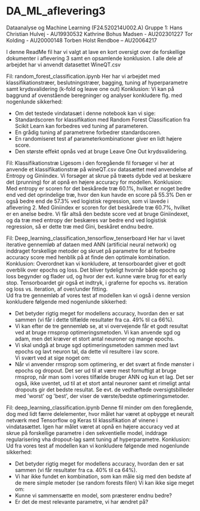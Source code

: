 # DA_ML_aflevering3
Dataanalyse og Machine Learning (F24.520214U002.A)
Gruppe 1:
Hans Christian Hulvej - AU19930532
Kathrine Bohus Madsen - AU202301227
Tor Kolding - AU20000148
Torben Holst Rendboe – AU20064217

I denne ReadMe fil har vi valgt at lave en kort oversigt over de forskellige dokumenter i aflevering 3 samt en opsamlende konklusion.
I alle dele af arbejdet har vi anvendt datasettet WineQT.csv 

Fil: random_forest_classification.ipynb
Her har vi arbejdet med klassifikationstræer, beslutningstræer, bagging, tuning af hyperparametre samt krydsvalidering (k-fold og leave one out)
Konklusion: Vi kan på baggrund af ovenstående beregninger og analyser konkludere flg. med nogenlunde sikkerhed:
* Om det testede vindatasæt i denne notebook kan vi sige:
* Standardscoren for klassifikation med Random Forest Classification fra Scikit Learn kan forbedres ved tuning af parameteren.
* En grådig tuning af parametrene forbedrer standardscoren.
* En randomiseret test af parameterkombinationer giver en lidt højere score.
* Den største effekt opnås ved at bruge Leave One Out krydsvalidering.

Fil: Klassifikationstræ
Ligesom i den foregående fil forsøger vi her at anvende et klassifikationstræ på wineQT.csv datasættet med anvendelse af Entropy og Giniindex. Vi forsøger at skrue på træets dybde ved at beskære det (prunning) for at opnå en højere accuracy for modellen.
Konklusion:
Med entropy er scoren for det beskårede træ 60.1%, hvilket er noget bedre end ved det oprindelige træ, hvor den kun havde en score på 55.3% Den er også bedre end de 
57.3% ved logistisk regression, som vi lavede i aflevering 2.
Med Giniindex er scoren for det beskårede træ 60.7%, hvilket er en anelse bedre. Vi får altså den bedste score ved at bruge Giniindexet, og da træ med entropy der beskæres var bedre end ved logistisk regression, så er dette træ med Gini, beskåret endnu bedre. 

Fil: Deep_learning_classification_tensorflow_tenserboard
Her har vi lavet iterative gennemløb af dataen med ANN (artificial neural network) og inddraget forskellige metoder og skruet på parametre for at forbedre accuracy score med henblik på at finde den optimale kombination. 
Konklusion: 
Overordnet kan vi konkludere, at tensorboardet giver et godt overblik over epochs og loss. Det bliver tydeligt hvornår både epochs og loss begynder og flader ud, og hvor der evt. kunne være brug for et early stop. Tensorboardet gir også et indtryk, i graferne for epochs vs. iteration og loss vs. iteration, af over/under fitting.  
Ud fra tre gennemløb af vores test af modellen kan vi også i denne version konkludere følgende med nogenlunde sikkerhed:  
* Det betyder rigtig meget for modellens accuracy, hvordan den er sat sammen (vi får i dette tilfælde resultater fra ca. 49% til ca 66%).  
* Vi kan efter de tre gennemløb se, at vi overvejende får et godt resultat ved at bruge rmsprop optimeringsmetoden. Vi kan anvende sgd og adam, men det kræver et stort antal neuroner og mange epochs.  
* Vi skal undgå at bruge sgd optimeringsmetoden sammen med lavt epochs og lavt neuron tal, da dette vil resultere i lav score.  
Vi svært ved at sige noget om:  
* Når vi anvender rmsprop som optimering, er det svært at finde mønster i epochs og dropout.
Det ser ud til at være mest fornuftigt at bruge rmsprop, når man som i vores tilfælde bruger ANN og kun et lag. Det ser også, ikke uventet, ud til at et stort antal neuroner samt et rimeligt antal dropouts gir det bedste resultat. Se evt. de vedhæftede oversigtsbilleder med 'worst' og 'best', der viser de værste/bedste optimeringsmetoder.

Fil: deep_learning_classification.ipynb 
Denne fil minder om den foregående, dog med lidt færre delelementer, hvor målet har været at opbygge et neuralt netværk med Tensorflow og Keras til klassifikation af vinene i vindatasættet. Igen har målet været at opnå en højere accuracy ved at skrue på forskellige parametre i den sekventielle model, inddrage regularisering vha dropout-lag samt tuning af hyperparametre. 
Konklusion: 
Ud fra vores test af modellen kan vi konkludere følgende med nogenlunde sikkerhed:
* Det betyder rigtig meget for modellens accuracy, hvordan den er sat sammen (vi får resultater fra ca. 40% til ca 64%).
* Vi har ikke fundet en kombination, som kan måle sig med den bedste af de mere simple metoder (se random forests filen)
Vi kan ikke sige meget om:
* Kunne vi sammensætte en model, som præsterer endnu bedre?
* Er det de mest relevante parametre, vi har ændret på?



